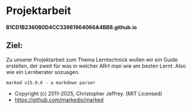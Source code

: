 # Projektarbeit
#### B1CD1B2360B0D4CC33981964066A4BB8.github.io

## Ziel:
Zu unserer Projektarbeit zum Thema Lerntechnick wollen wir ein Guide erstellen, der zweit für was in welcher ARrt man wie am besten Lernt.
Also wie ein Lernberater sozuagen.  



    marked v15.0.6 - a markdown parser
 * Copyright (c) 2011-2025, Christopher Jeffrey. (MIT Licensed)
 * https://github.com/markedjs/marked